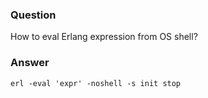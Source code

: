 ### Question
How to eval Erlang expression from OS shell?


### Answer
`erl -eval 'expr' -noshell -s init stop`


